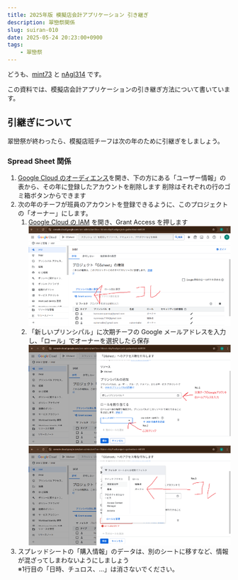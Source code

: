 ```yaml
---
title: 2025年版 模擬店会計アプリケーション 引き継ぎ
description: 翠巒祭関係
slug: suiran-010
date: 2025-05-24 20:23:00+0900
tags:
    - 翠巒祭
---
```


どうも、[mint73](https://github.com/mint73) と [nAgI314](https://github.com/nAgI314) です。

この資料では、模擬店会計アプリケーションの引き継ぎ方法について書いています。

## 引継ぎについて

翠巒祭が終わったら、模擬店班チーフは次の年のために引継ぎをしましょう。

### Spread Sheet 関係

1. [Google Cloud のオーディエンス](https://console.cloud.google.com/auth/audience?inv=1&invt=Abx3Qw&project=gssheettest-448509)を開き、下の方にある「ユーザー情報」の表から、その年に登録したアカウントを削除します
削除はそれぞれの行のゴミ箱ボタンからできます
2. 次の年のチーフが班員のアカウントを登録できるように、このプロジェクトの「オーナー」にします。  
   1. [Google Cloud の IAM](https://console.cloud.google.com/iam-admin/iam?inv=1&invt=AbyOEA&project=gssheettest-448509) を開き、Grant Access を押します
      ![GrantAccess](s01-GrantAccess.png)
   2. 「新しいプリンシパル」に次期チーフの Google メールアドレスを入力し、「ロール」でオーナーを選択したら保存  
      ![setNewOwner](s02-SetNewOwner.png)
      ![owner](s03-Owner.png)
3. スプレッドシートの「購入情報」のデータは、別のシートに移すなど、情報が混ざってしまわないようにしましょう  
   ※1行目の「日時、チュロス、...」は消さないでください。

<!--
### 品物の値段を変更・品物を追加する

先に言うと、やや面倒です。
-->
